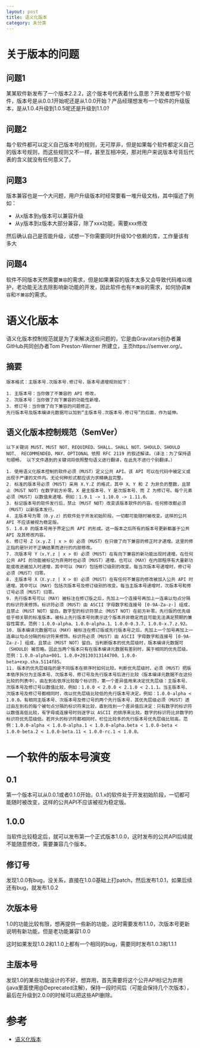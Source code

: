 ```yaml
---
layout: post
title: 语义化版本
category: 未分类
---
```

# 关于版本的问题
## 问题1
某某软件新发布了一个版本2.2.2，这个版本号代表着什么意思？开发者想写个软件，版本号是从0.0.1开始呢还是从1.0.0开始？产品经理想发布一个软件的升级版本，是从1.0.4升级到1.0.5呢还是升级到1.1.0?

## 问题2
每个软件都可以定义自己版本号的规则，无可厚非，但是如果每个软件都定义自己的版本号规则，而这些规则又不一样，甚至互相冲突，那对用户来说版本号背后代表的含义就没有任何意义了。

## 问题3
版本兼容也是一个大问题，用户升级版本时经常要看一堆升级文档，其中描述了例如：
- 从x版本到y版本可以兼容升级
- 从y版本到z版本大部分兼容，除了xxx功能，需要xxx修改

然后确认自己是否能升级，试想一下你需要同时升级10个依赖的库，工作量该有多大

## 问题4
软件不同版本天然需要`兼容`的需求，但是如果兼容的版本太多又会导致代码难以维护，老功能无法去除影响新功能的开发，因此软件也有`不兼容`的需求，如何协调`兼容`和`不兼容`的需求。

# 语义化版本
语义化版本控制规范就是为了来解决这些问题的，它是由Gravatars创办者兼GitHub共同创办者Tom Preston-Werner 所建立，主页https://semver.org/。

## 摘要
```
版本格式：主版本号.次版本号.修订号，版本号递增规则如下：

1. 主版本号：当你做了不兼容的 API 修改，
2. 次版本号：当你做了向下兼容的功能性新增，
3. 修订号：当你做了向下兼容的问题修正。
先行版本号及版本编译元数据可以加到“主版本号.次版本号.修订号”的后面，作为延伸。
```

## 语义化版本控制规范（SemVer）
```
以下关键词 MUST、MUST NOT、REQUIRED、SHALL、SHALL NOT、SHOULD、SHOULD NOT、 RECOMMENDED、MAY、OPTIONAL 依照 RFC 2119 的叙述解读。（译注：为了保持语句顺畅， 以下文件遇到的关键词将依照整句语义进行翻译，在此先不进行个别翻译。）

1. 使用语义化版本控制的软件必须（MUST）定义公共 API。该 API 可以在代码中被定义或出现于严谨的文件内。无论何种形式都应该力求精确且完整。
2. 标准的版本号必须（MUST）采用 X.Y.Z 的格式，其中 X、Y 和 Z 为非负的整数，且禁止（MUST NOT）在数字前方补零。X 是主版本号、Y 是次版本号、而 Z 为修订号。每个元素必须（MUST）以数值来递增。例如：1.9.1 -> 1.10.0 -> 1.11.0。
3. 标记版本号的软件发行后，禁止（MUST NOT）改变该版本软件的内容。任何修改都必须（MUST）以新版本发行。
4. 主版本号为零（0.y.z）的软件处于开发初始阶段，一切都可能随时被改变。这样的公共 API 不应该被视为稳定版。
5. 1.0.0 的版本号用于界定公共 API 的形成。这一版本之后所有的版本号更新都基于公共 API 及其修改内容。
6. 修订号 Z（x.y.Z | x > 0）必须（MUST）在只做了向下兼容的修正时才递增。这里的修正指的是针对不正确结果而进行的内部修改。
7. 次版本号 Y（x.Y.z | x > 0）必须（MUST）在有向下兼容的新功能出现时递增。在任何公共 API 的功能被标记为弃用时也必须（MUST）递增。也可以（MAY）在内部程序有大量新功能或改进被加入时递增，其中可以（MAY）包括修订级别的改变。每当次版本号递增时，修订号必须（MUST）归零。
8. 主版本号 X（X.y.z | X > 0）必须（MUST）在有任何不兼容的修改被加入公共 API 时递增。其中可以（MAY）包括次版本号及修订级别的改变。每当主版本号递增时，次版本号和修订号必须（MUST）归零。
9. 先行版本号可以（MAY）被标注在修订版之后，先加上一个连接号再加上一连串以句点分隔的标识符来修饰。标识符必须（MUST）由 ASCII 字母数字和连接号 [0-9A-Za-z-] 组成，且禁止（MUST NOT）留白。数字型的标识符禁止（MUST NOT）在前方补零。先行版的优先级低于相关联的标准版本。被标上先行版本号则表示这个版本并非稳定而且可能无法满足预期的兼容性需求。范例：1.0.0-alpha、1.0.0-alpha.1、1.0.0-0.3.7、1.0.0-x.7.z.92。
10. 版本编译元数据可以（MAY）被标注在修订版或先行版本号之后，先加上一个加号再加上一连串以句点分隔的标识符来修饰。标识符必须（MUST）由 ASCII 字母数字和连接号 [0-9A-Za-z-] 组成，且禁止（MUST NOT）留白。当判断版本的优先层级时，版本编译元数据可（SHOULD）被忽略。因此当两个版本只有在版本编译元数据有差别时，属于相同的优先层级。范例：1.0.0-alpha+001、1.0.0+20130313144700、1.0.0-beta+exp.sha.5114f85。
11. 版本的优先层级指的是不同版本在排序时如何比较。判断优先层级时，必须（MUST）把版本依序拆分为主版本号、次版本号、修订号及先行版本号后进行比较（版本编译元数据不在这份比较的列表中）。由左到右依序比较每个标识符，第一个差异值用来决定优先层级：主版本号、次版本号及修订号以数值比较，例如：1.0.0 < 2.0.0 < 2.1.0 < 2.1.1。当主版本号、次版本号及修订号都相同时，改以优先层级比较低的先行版本号决定。例如：1.0.0-alpha < 1.0.0。有相同主版本号、次版本号及修订号的两个先行版本号，其优先层级必须（MUST）透过由左到右的每个被句点分隔的标识符来比较，直到找到一个差异值后决定：只有数字的标识符以数值高低比较，有字母或连接号时则逐字以 ASCII 的排序来比较。数字的标识符比非数字的标识符优先层级低。若开头的标识符都相同时，栏位比较多的先行版本号优先层级比较高。范例：1.0.0-alpha < 1.0.0-alpha.1 < 1.0.0-alpha.beta < 1.0.0-beta < 1.0.0-beta.2 < 1.0.0-beta.11 < 1.0.0-rc.1 < 1.0.0。
```

# 一个软件的版本号演变
## 0.1
第一个版本可以从0.0.1或者0.1.0开始，0.1.x的软件处于开发初始阶段，一切都可能随时被改变，这样的公共API不应该被视为稳定版。

## 1.0.0
当软件比较稳定后，就可以发布第一个正式版本1.0.0，这时发布的公共API后续就不能随意修改，需要兼容几个版本。

## 修订号
发现1.0.0有bug，没关系，直接在1.0.0基础上打patch，然后发布1.0.1，如果后续还有bug，就发布1.0.2

## 次版本号
1.0的功能比较有限，想再提供一些新的功能，这时需要发布1.1.0，次版本号更新说明有新功能，但是老功能兼容1.0.0

这时如果发现1.0.2和1.1.0上都有一个相同的bug，需要同时发布1.0.3和1.1.1

## 主版本号
发现1.0的某些功能设计的不好，想弃用，首先需要将这个公开API标记为弃用(java里面使用@Deprecated注解)，保持一段时间后（可能会保持几个次版本），最后在升级到2.0.0的时候可以把这些API删除。

# 参考
- [语义化版本](https://semver.org/lang/zh-CN/)
